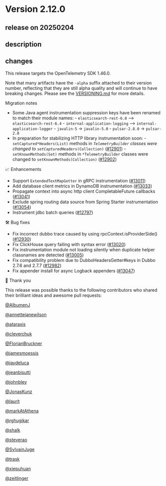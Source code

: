 # Version 2.12.0

## release on 20250204
## description
## changes
This release targets the OpenTelemetry SDK 1.46.0.

Note that many artifacts have the <code>-alpha</code> suffix attached to their version number, reflecting that they are still alpha quality and will continue to have breaking changes. Please see the <a href="https://github.com/open-telemetry/opentelemetry-java-instrumentation/blob/main/VERSIONING.md#opentelemetry-java-instrumentation-versioning">VERSIONING.md</a> for more details.

Migration notes

* Some Java agent instrumentation suppression keys have been renamed to match their module names: - <code>elasticsearch-rest-6.0</code> --> <code>elasticsearch-rest-6.4</code> - <code>internal-application-logging</code> --> <code>internal-application-logger</code> - <code>javalin-5</code> -> <code>javalin-5.0</code> - <code>pulsar-2.8.0</code> -> <code>pulsar-2.8</code>
* In preparation for stabilizing HTTP library instrumentation soon: - <code>setCaptured*Headers(List)</code> methods in <code>*TelemetryBuilder</code> classes were changed to <code>setCaptured*Headers(Collection)</code> (<a href="https://github.com/open-telemetry/opentelemetry-java-instrumentation/pull/12901" data-hovercard-type="pull_request" data-hovercard-url="/open-telemetry/opentelemetry-java-instrumentation/pull/12901/hovercard">#12901</a>) - <code>setKnownMethods(Set)</code> methods in <code>*TelemetryBuilder</code> classes were changed to <code>setKnownMethods(Collection)</code> (<a href="https://github.com/open-telemetry/opentelemetry-java-instrumentation/pull/12902" data-hovercard-type="pull_request" data-hovercard-url="/open-telemetry/opentelemetry-java-instrumentation/pull/12902/hovercard">#12902</a>)

📈 Enhancements

* Support <code>ExtendedTextMapGetter</code> in gRPC instrumentation (<a href="https://github.com/open-telemetry/opentelemetry-java-instrumentation/pull/13011" data-hovercard-type="pull_request" data-hovercard-url="/open-telemetry/opentelemetry-java-instrumentation/pull/13011/hovercard">#13011</a>)
* Add database client metrics in DynamoDB instrumentation (<a href="https://github.com/open-telemetry/opentelemetry-java-instrumentation/pull/13033" data-hovercard-type="pull_request" data-hovercard-url="/open-telemetry/opentelemetry-java-instrumentation/pull/13033/hovercard">#13033</a>)
* Propagate context into async http client CompletableFuture callbacks (<a href="https://github.com/open-telemetry/opentelemetry-java-instrumentation/pull/13041" data-hovercard-type="pull_request" data-hovercard-url="/open-telemetry/opentelemetry-java-instrumentation/pull/13041/hovercard">#13041</a>)
* Exclude spring routing data source from Spring Starter instrumentation (<a href="https://github.com/open-telemetry/opentelemetry-java-instrumentation/pull/13054" data-hovercard-type="pull_request" data-hovercard-url="/open-telemetry/opentelemetry-java-instrumentation/pull/13054/hovercard">#13054</a>)
* Instrument jdbc batch queries (<a href="https://github.com/open-telemetry/opentelemetry-java-instrumentation/pull/12797" data-hovercard-type="pull_request" data-hovercard-url="/open-telemetry/opentelemetry-java-instrumentation/pull/12797/hovercard">#12797</a>)

🛠️ Bug fixes

* Fix incorrect dubbo trace caused by using rpcContext.isProviderSide() (<a href="https://github.com/open-telemetry/opentelemetry-java-instrumentation/pull/12930" data-hovercard-type="pull_request" data-hovercard-url="/open-telemetry/opentelemetry-java-instrumentation/pull/12930/hovercard">#12930</a>)
* Fix ClickHouse query failing with syntax error (<a href="https://github.com/open-telemetry/opentelemetry-java-instrumentation/pull/13020" data-hovercard-type="pull_request" data-hovercard-url="/open-telemetry/opentelemetry-java-instrumentation/pull/13020/hovercard">#13020</a>)
* Fix instrumentation module not loading silently when duplicate helper classnames are detected (<a href="https://github.com/open-telemetry/opentelemetry-java-instrumentation/pull/13005" data-hovercard-type="pull_request" data-hovercard-url="/open-telemetry/opentelemetry-java-instrumentation/pull/13005/hovercard">#13005</a>)
* Fix compatibility problem due to DubboHeadersGetter#keys in Dubbo 2.7.6 and 2.7.7 (<a href="https://github.com/open-telemetry/opentelemetry-java-instrumentation/pull/12982" data-hovercard-type="pull_request" data-hovercard-url="/open-telemetry/opentelemetry-java-instrumentation/pull/12982/hovercard">#12982</a>)
* Fix appender install for async Logback appenders (<a href="https://github.com/open-telemetry/opentelemetry-java-instrumentation/pull/13047" data-hovercard-type="pull_request" data-hovercard-url="/open-telemetry/opentelemetry-java-instrumentation/pull/13047/hovercard">#13047</a>)

🙇 Thank you

This release was possible thanks to the following contributors who shared their brilliant ideas and awesome pull requests:

<a class="user-mention notranslate" data-hovercard-type="user" data-hovercard-url="/users/AlbumenJ/hovercard" data-octo-click="hovercard-link-click" data-octo-dimensions="link_type:self" href="https://github.com/AlbumenJ">@AlbumenJ</a>  

<a class="user-mention notranslate" data-hovercard-type="user" data-hovercard-url="/users/annettejanewilson/hovercard" data-octo-click="hovercard-link-click" data-octo-dimensions="link_type:self" href="https://github.com/annettejanewilson">@annettejanewilson</a>  

<a class="user-mention notranslate" data-hovercard-type="user" data-hovercard-url="/users/ataraxis/hovercard" data-octo-click="hovercard-link-click" data-octo-dimensions="link_type:self" href="https://github.com/ataraxis">@ataraxis</a>  

<a class="user-mention notranslate" data-hovercard-type="user" data-hovercard-url="/users/cleverchuk/hovercard" data-octo-click="hovercard-link-click" data-octo-dimensions="link_type:self" href="https://github.com/cleverchuk">@cleverchuk</a>  

<a class="user-mention notranslate" data-hovercard-type="user" data-hovercard-url="/users/FlorianBruckner/hovercard" data-octo-click="hovercard-link-click" data-octo-dimensions="link_type:self" href="https://github.com/FlorianBruckner">@FlorianBruckner</a>  

<a class="user-mention notranslate" data-hovercard-type="user" data-hovercard-url="/users/jamesmoessis/hovercard" data-octo-click="hovercard-link-click" data-octo-dimensions="link_type:self" href="https://github.com/jamesmoessis">@jamesmoessis</a>  

<a class="user-mention notranslate" data-hovercard-type="user" data-hovercard-url="/users/jaydeluca/hovercard" data-octo-click="hovercard-link-click" data-octo-dimensions="link_type:self" href="https://github.com/jaydeluca">@jaydeluca</a>  

<a class="user-mention notranslate" data-hovercard-type="user" data-hovercard-url="/users/jeanbisutti/hovercard" data-octo-click="hovercard-link-click" data-octo-dimensions="link_type:self" href="https://github.com/jeanbisutti">@jeanbisutti</a>  

<a class="user-mention notranslate" data-hovercard-type="user" data-hovercard-url="/users/johnbley/hovercard" data-octo-click="hovercard-link-click" data-octo-dimensions="link_type:self" href="https://github.com/johnbley">@johnbley</a>  

<a class="user-mention notranslate" data-hovercard-type="user" data-hovercard-url="/users/JonasKunz/hovercard" data-octo-click="hovercard-link-click" data-octo-dimensions="link_type:self" href="https://github.com/JonasKunz">@JonasKunz</a>  

<a class="user-mention notranslate" data-hovercard-type="user" data-hovercard-url="/users/laurit/hovercard" data-octo-click="hovercard-link-click" data-octo-dimensions="link_type:self" href="https://github.com/laurit">@laurit</a>  

<a class="user-mention notranslate" data-hovercard-type="user" data-hovercard-url="/users/markAtAthena/hovercard" data-octo-click="hovercard-link-click" data-octo-dimensions="link_type:self" href="https://github.com/markAtAthena">@markAtAthena</a>  

<a class="user-mention notranslate" data-hovercard-type="user" data-hovercard-url="/users/rghugikar/hovercard" data-octo-click="hovercard-link-click" data-octo-dimensions="link_type:self" href="https://github.com/rghugikar">@rghugikar</a>  

<a class="user-mention notranslate" data-hovercard-type="user" data-hovercard-url="/users/shalk/hovercard" data-octo-click="hovercard-link-click" data-octo-dimensions="link_type:self" href="https://github.com/shalk">@shalk</a>  

<a class="user-mention notranslate" data-hovercard-type="user" data-hovercard-url="/users/steverao/hovercard" data-octo-click="hovercard-link-click" data-octo-dimensions="link_type:self" href="https://github.com/steverao">@steverao</a>  

<a class="user-mention notranslate" data-hovercard-type="user" data-hovercard-url="/users/SylvainJuge/hovercard" data-octo-click="hovercard-link-click" data-octo-dimensions="link_type:self" href="https://github.com/SylvainJuge">@SylvainJuge</a>  

<a class="user-mention notranslate" data-hovercard-type="user" data-hovercard-url="/users/trask/hovercard" data-octo-click="hovercard-link-click" data-octo-dimensions="link_type:self" href="https://github.com/trask">@trask</a>  

<a class="user-mention notranslate" data-hovercard-type="user" data-hovercard-url="/users/xiepuhuan/hovercard" data-octo-click="hovercard-link-click" data-octo-dimensions="link_type:self" href="https://github.com/xiepuhuan">@xiepuhuan</a>  

<a class="user-mention notranslate" data-hovercard-type="user" data-hovercard-url="/users/zeitlinger/hovercard" data-octo-click="hovercard-link-click" data-octo-dimensions="link_type:self" href="https://github.com/zeitlinger">@zeitlinger</a>

